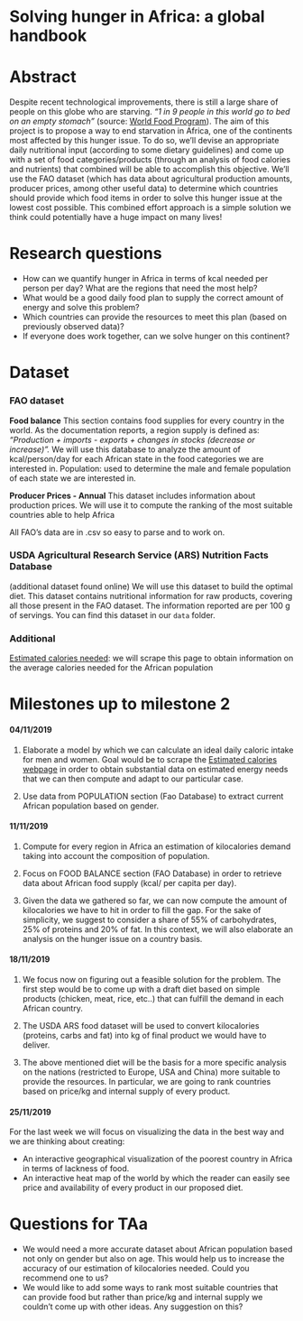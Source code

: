 # Solving hunger in Africa: a global handbook

# Abstract
Despite recent technological improvements, there is still a large share of people on this globe who are starving. *“1 in 9 people in this world go to bed on an empty stomach”* (source: [World Food Program](https://www.wfp.org/zero-hunger)). The aim of this project is to propose a way to end starvation in Africa, one of the continents most affected by this hunger issue. To do so, we’ll devise an appropriate daily nutritional input (according to some dietary guidelines) and come up with a set of food categories/products (through an analysis of food calories and nutrients) that combined will be able to accomplish this objective. We’ll use the FAO dataset (which has data about agricultural production amounts, producer prices, among other useful data) to determine which countries should provide which food items in order to solve this hunger issue at the lowest cost possible. This combined effort approach is a simple solution we think could potentially have a huge impact on many lives!


# Research questions
* How can we quantify hunger in Africa in terms of kcal needed per person per day? What are the regions that need the most help?
* What would be a good daily food plan to supply the correct amount of energy and solve this problem?
* Which countries can provide the resources to meet this plan (based on previously observed data)?
* If everyone does work together, can we solve hunger on this continent?


# Dataset
### FAO dataset
**Food balance**
This section contains food supplies for every country in the world. As the documentation reports, a region supply is defined as: *“Production + imports - exports + changes in stocks (decrease or increase)”.*
We will use this database to analyze the amount of kcal/person/day for each African state in the food categories we are interested in.
Population: used to determine the male and female population of each state we are interested in. 

**Producer Prices - Annual** 
This dataset includes information about production prices. We will use it to compute the ranking of the most suitable countries able to help Africa

All FAO’s data are in .csv so easy to parse and to work on.

### USDA Agricultural Research Service (ARS) Nutrition Facts Database
(additional dataset found online)
We will use this dataset to build the optimal diet. This dataset contains nutritional information for raw products, covering all those present in the FAO dataset. The information reported are per 100 g of servings. You can find this dataset in our `data` folder.

### Additional
[Estimated calories needed](https://health.gov/dietaryguidelines/2015/guidelines/appendix-2/): we will scrape this page to obtain information on the average calories needed for the African population


# Milestones up to milestone 2
#### 04/11/2019 
1. Elaborate a model by which we can calculate an ideal daily caloric intake for men and women. Goal would be to scrape the [Estimated calories webpage](https://health.gov/dietaryguidelines/2015/guidelines/appendix-2/) in order to obtain substantial data on estimated energy needs that we can then compute and adapt to our particular case.

2. Use data from POPULATION section (Fao Database) to extract current African population based on gender.

#### 11/11/2019
1. Compute for every region in Africa an estimation of kilocalories demand taking into account the composition of population.

2. Focus on FOOD BALANCE section (FAO Database) in order to retrieve data about African food supply (kcal/ per capita per day).

3. Given the data we gathered so far, we can now compute the amount of kilocalories we have to hit in order to fill the gap. For the sake of simplicity, we suggest to consider a share of 55% of carbohydrates, 25% of proteins and 20% of fat. In this context, we will also elaborate an analysis on the hunger issue on a country basis. 

#### 18/11/2019
1. We focus now on figuring out a feasible solution for the problem. The first step would be to come up with a draft diet based on simple products (chicken, meat, rice, etc..) that can fulfill the demand in each African country. 

2. The USDA ARS food dataset will be used to convert kilocalories (proteins, carbs and fat) into kg of final product we would have to deliver.

3. The above mentioned diet will be the basis for a more specific analysis on the nations (restricted to Europe, USA and China) more suitable to provide the resources. In particular, we are going to rank countries based on price/kg and internal supply of every product.

#### 25/11/2019
For the last week we will focus on visualizing the data in the best way and we are thinking about creating:
* An interactive geographical visualization of the poorest country in Africa in terms of lackness of food.
* An interactive heat map of the world by which the reader can easily see price and availability of every product in our proposed diet. 


# Questions for TAa
* We would need a more accurate dataset about African population based not only on gender but also on age. This would help us to increase the accuracy of our estimation of kilocalories needed. Could you recommend one to us?
* We would like to add some ways to rank most suitable countries that can provide food but rather than price/kg and internal supply we couldn’t come up with other ideas. Any suggestion on this?

